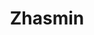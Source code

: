 ---
title: "Zhasmin"
description: "My name is Zhasmine and I work in Dubai as an elite escort. If you are looking for a company for a party or just want a travel companion, please contact the company manager. I guarantee you an unforgettable experience!"
Price: "From 1000$"
height: "172"
weight: "55"
age: "21"
folder: zhasmin
mainImage: zhasmin.webp
bustSize: "4"
hairColor: "brunet"
visa: "usa"
images:
  - 2.webp
  - 3.webp
---